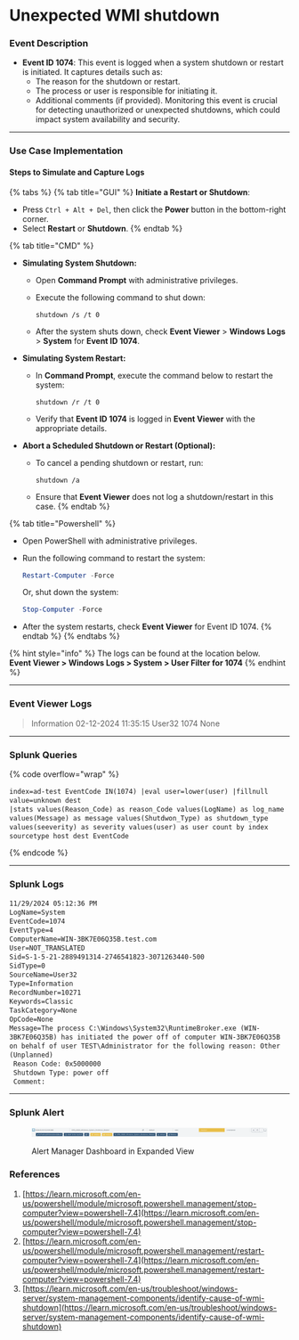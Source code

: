 # Unexpected WMI shutdown

### Event Description

* **Event ID 1074**: This event is logged when a system shutdown or restart is initiated. It captures details such as:
  * The reason for the shutdown or restart.
  * The process or user is responsible for initiating it.
  * Additional comments (if provided). Monitoring this event is crucial for detecting unauthorized or unexpected shutdowns, which could impact system availability and security.

***

### Use Case Implementation

#### Steps to Simulate and Capture Logs

{% tabs %}
{% tab title="GUI" %}
**Initiate a Restart or Shutdown**:

* Press `Ctrl + Alt + Del`, then click the **Power** button in the bottom-right corner.
* Select **Restart** or **Shutdown**.
{% endtab %}

{% tab title="CMD" %}
* **Simulating System Shutdown:**
  * Open **Command Prompt** with administrative privileges.
  *   Execute the following command to shut down:

      ```batch
      shutdown /s /t 0
      ```
  * After the system shuts down, check **Event Viewer** > **Windows Logs** > **System** for **Event ID 1074**.
* **Simulating System Restart:**
  *   In **Command Prompt**, execute the command below to restart the system:

      ```batch
      shutdown /r /t 0
      ```
  * Verify that **Event ID 1074** is logged in **Event Viewer** with the appropriate details.
* **Abort a Scheduled Shutdown or Restart (Optional):**
  *   To cancel a pending shutdown or restart, run:

      ```batch
      shutdown /a
      ```
  * Ensure that **Event Viewer** does not log a shutdown/restart in this case.
{% endtab %}

{% tab title="Powershell" %}
* Open PowerShell with administrative privileges.
*   Run the following command to restart the system:

    ```powershell
    Restart-Computer -Force
    ```

    Or, shut down the system:

    ```powershell
    Stop-Computer -Force
    ```
* After the system restarts, check **Event Viewer** for Event ID 1074.
{% endtab %}
{% endtabs %}

{% hint style="info" %}
The logs can be found at the location below.\
**Event Viewer > Windows Logs > System > User Filter for 1074**
{% endhint %}

***

### Event Viewer Logs

> Information 02-12-2024 11:35:15 User32 1074 None

***

### Splunk Queries

{% code overflow="wrap" %}
```splunk-spl
index=ad-test EventCode IN(1074) |eval user=lower(user) |fillnull value=unknown dest 
|stats values(Reason_Code) as reason_Code values(LogName) as log_name values(Message) as message values(Shutdwon_Type) as shutdown_type values(seeverity) as severity values(user) as user count by index sourcetype host dest EventCode
```
{% endcode %}

***

### Splunk Logs

```
11/29/2024 05:12:36 PM
LogName=System
EventCode=1074
EventType=4
ComputerName=WIN-3BK7E06Q35B.test.com
User=NOT_TRANSLATED
Sid=S-1-5-21-2889491314-2746541823-3071263440-500
SidType=0
SourceName=User32
Type=Information
RecordNumber=10271
Keywords=Classic
TaskCategory=None
OpCode=None
Message=The process C:\Windows\System32\RuntimeBroker.exe (WIN-3BK7E06Q35B) has initiated the power off of computer WIN-3BK7E06Q35B on behalf of user TEST\Administrator for the following reason: Other (Unplanned)
 Reason Code: 0x5000000
 Shutdown Type: power off
 Comment:
```

***

### Splunk Alert

<figure><img src="../../.gitbook/assets/image (1).png" alt=""><figcaption><p>Alert Manager Dashboard in Expanded View</p></figcaption></figure>

### References

1. [https://learn.microsoft.com/en-us/powershell/module/microsoft.powershell.management/stop-computer?view=powershell-7.4](https://learn.microsoft.com/en-us/powershell/module/microsoft.powershell.management/stop-computer?view=powershell-7.4)
2. [https://learn.microsoft.com/en-us/powershell/module/microsoft.powershell.management/restart-computer?view=powershell-7.4](https://learn.microsoft.com/en-us/powershell/module/microsoft.powershell.management/restart-computer?view=powershell-7.4)
3. [https://learn.microsoft.com/en-us/troubleshoot/windows-server/system-management-components/identify-cause-of-wmi-shutdown](https://learn.microsoft.com/en-us/troubleshoot/windows-server/system-management-components/identify-cause-of-wmi-shutdown)
